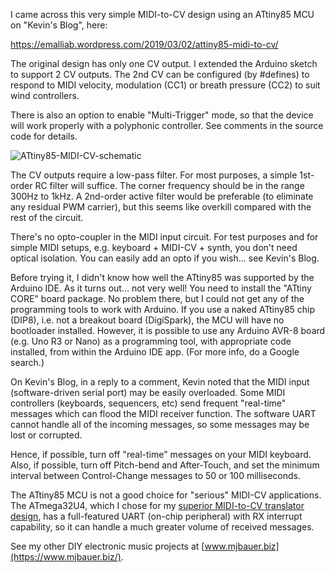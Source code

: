 I came across this very simple MIDI-to-CV design using an ATtiny85 MCU on "Kevin's Blog", here:

https://emalliab.wordpress.com/2019/03/02/attiny85-midi-to-cv/

The original design has only one CV output. I extended the Arduino sketch to support 2 CV outputs. 
The 2nd CV can be configured (by #defines) to respond to MIDI velocity, modulation (CC1) or breath pressure (CC2) to suit wind controllers.

There is also an option to enable "Multi-Trigger" mode, so that the device will work properly with a polyphonic controller.
See comments in the source code for details.

![ATtiny85-MIDI-CV-schematic](https://github.com/user-attachments/assets/016d90ca-7801-4b64-b908-47c0f566a005)

The CV outputs require a low-pass filter. For most purposes, a simple 1st-order RC filter will suffice. The corner frequency
should be in the range 300Hz to 1kHz. A 2nd-order active filter would be preferable (to eliminate any residual PWM carrier), 
but this seems like overkill compared with the rest of the circuit.

There's no opto-coupler in the MIDI input circuit. For test purposes and for simple MIDI setups, e.g. keyboard + MIDI-CV + synth, 
you don't need optical isolation. You can easily add an opto if you wish... see Kevin's Blog.

Before trying it, I didn't know how well the ATtiny85 was supported by the Arduino IDE. As it turns out... not very well! 
You need to install the "ATtiny CORE" board package. No problem there, but I could not get any of the programming tools to work with Arduino.
If you use a naked ATtiny85 chip (DIP8), i.e. not a breakout board (DigiSpark), the MCU will have no bootloader installed.
However, it is possible to use any Arduino AVR-8 board (e.g. Uno R3 or Nano) as a programming tool, with appropriate code installed,
from within the Arduino IDE app. (For more info, do a Google search.)

On Kevin's Blog, in a reply to a comment, Kevin noted that the MIDI input (software-driven serial port) may be easily overloaded. 
Some MIDI controllers (keyboards, sequencers, etc) send frequent "real-time" messages which can flood the MIDI receiver function. 
The software UART cannot handle all of the incoming messages, so some messages may be lost or corrupted.

Hence, if possible, turn off "real-time" messages on your MIDI keyboard. 
Also, if possible, turn off Pitch-bend and After-Touch, and set the minimum interval between Control-Change messages to 50 or 100 milliseconds.

The ATtiny85 MCU is not a good choice for "serious" MIDI-CV applications. 
The ATmega32U4, which I chose for my [superior MIDI-to-CV translator design](https://www.mjbauer.biz/DIY-MIDI-to-CV-box.html), 
has a full-featured UART (on-chip peripheral) with RX interrupt capability, so it can handle a much greater volume of received messages.

See my other DIY electronic music projects at [www.mjbauer.biz](https://www.mjbauer.biz/).
